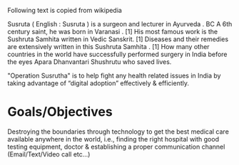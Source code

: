 Following text is copied from wikipedia

Susruta ( English  : Susruta ) is a surgeon and lecturer in Ayurveda . BC A 6th century saint, he was born in Varanasi . [1] His most famous work is the Sushruta Samhita written in Vedic Sanskrit. [1] Diseases and their remedies are extensively written in this Sushruta Samhita . [1] How many other countries in the world have successfully performed surgery in India before the eyes Apara Dhanvantari Shushrutu who saved lives.

"Operation Susrutha" is to help fight any health related issues in India by taking advantage of “digital adoption” effectively & efficiently.

# Goals/Objectives

Destroying the boundaries through technology to get the best medical care available anywhere in the world, i.e., finding the right hospital with good testing
equipment, doctor & establishing a proper communication channel (Email/Text/Video call etc...)
